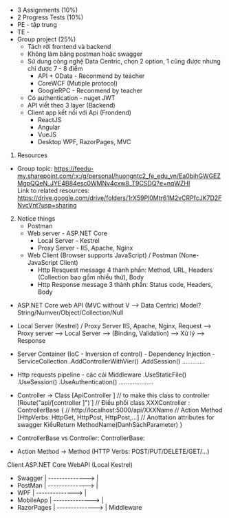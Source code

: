 - 3 Assignments (10%)
- 2 Progress Tests (10%)
- PE - tập trung
- TE - 
- Group project (25%) 
    - Tách rời frontend và backend
    - Không làm băng postman hoặc swagger
    - Sử dung công nghệ Data Centric, chọn 2 option, 1 cũng được nhưng chỉ được 7 - 8 điểm
        - API + OData - Reconmend by teacher
        - CoreWCF (Mutiple protocol)
        - GoogleRPC - Reconmend by teacher
    - Có authentication - nuget JWT
    - API viết theo 3 layer (Backend)
    - Client app kết nối với Api (Frondend) 
        - ReactJS
        - Angular
        - VueJS 
        - Desktop WPF, RazorPages, MVC


1. Resources
- Group topic: https://feedu-my.sharepoint.com/:x:/g/personal/huongntc2_fe_edu_vn/Ea0bihGWGEZMgpQQeN_JYE4B84esc0WMNv4cxw8_T9CSDQ?e=nqWZHI                                                                                                
Link to related resources: https://drive.google.com/drive/folders/1rX59Pl0Mtr61M2vCRPfcJK7D2FNvcVnt?usp=sharing

2. Notice things
    - Postman
    - Web server - ASP.NET Core
        - Local Server - Kestrel
        - Proxy Server - IIS, Apache, Nginx
    - Web Client (Browser supports JavaScript) / Postman (None-JavaScript Client)
        - Http Resquest message 4 thành phần: Method, URL, Headers (Collection bao gồm nhiều thứ), Body
        - Http Response message 3 thành phần: Status code, Headers, Body

- ASP.NET Core web API (MVC without V --> Data Centric)
    Model? String/Numver/Object/Collection/Null

- Local Server (Kestrel) / Proxy Server IIS, Apache, Nginx, 
    Request --> Proxy server --> Local Server --> (Binding, Validation) --> Xử lý --> Response

- Server Container (IoC - Inversion of control) - Dependency Injection - ServiceCollection
    .AddControllerWithVier()
    .AddSession()
    .............
- Http requests pipeline - các cái Middleware
    .UseStaticFile()
    .UseSession()
    .UseAuthentication()
    ....................

- Controller -> Class
    [ApiController ] // to make this class to controller
    [Route("api/[controller ]") ] // Điều phối 
    class XXXController : ControllerBase { // http://localhost:5000/api/XXXName
        // Action Method
        [HttpVerbs: HttpGet, HttpPost, HttpPost,...] // Anottation attributes for swagger 
        KiểuReturn MethodName(DanhSáchParameter)
    }
- ControllerBase vs Controller:
    ControllerBase:

- Action Method -> Method (HTTP Verbs: POST/PUT/DELETE/GET/...)

Client                               ASP.NET Core WebAPI (Local Kestrel)
- Swagger       | --------------> |
- PostMan       | --------------> |
- WPF           | --------------> |
- MobileApp     | --------------> |
- RazorPages    | --------------> |
                    Middleware
                    